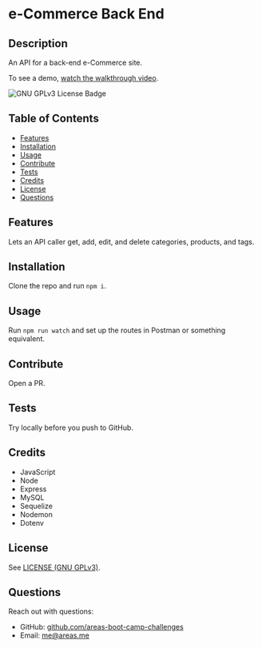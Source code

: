 # e-Commerce Back End
## Description
An API for a back-end e-Commerce site.

 To see a demo, [watch the walkthrough video](https://drive.google.com/file/d/1a9Df6rn8M3VSGJq30IEO1XzveNp4nrxY/view).

<!-- if appropriate, add a screenshot ![image-alt](image-url) -->

![GNU GPLv3 License Badge](https://img.shields.io/github/license/areas-boot-camp-challenges/13-e-commerce-back-end)


## Table of Contents
- [Features](#features)
- [Installation](#installation)
- [Usage](#usage)
- [Contribute](#contribute)
- [Tests](#tests)
- [Credits](#credits)
- [License](#license)
- [Questions](#questions)


## Features
Lets an API caller get, add, edit, and delete categories, products, and tags.


## Installation
Clone the repo and run `npm i`.


## Usage
Run `npm run watch` and set up the routes in Postman or something equivalent.


## Contribute
Open a PR.


## Tests
Try locally before you push to GitHub.


## Credits
- JavaScript
- Node
- Express
- MySQL
- Sequelize
- Nodemon
- Dotenv


## License
See [LICENSE (GNU GPLv3)](./LICENSE).


## Questions
Reach out with questions:

- GitHub: [github.com/areas-boot-camp-challenges](https://github.com/areas-boot-camp-challenges)
- Email: [me@areas.me](mailto:me@areas.me)
